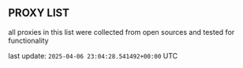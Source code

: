 ## PROXY LIST

all proxies in this list were collected from open sources and tested for functionality

last update: `2025-04-06 23:04:28.541492+00:00` UTC
